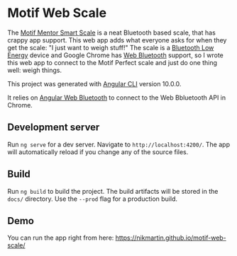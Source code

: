 # Motif Web Scale

The [Motif Mentor Smart Scale](https://sidedeal.com/deals/motif-mentor-smart-perfect-coffee-drink-baking-scale-12)
is a neat Bluetooth based scale, that has crappy app support. This web app adds what everyone asks for when 
they get the scale: "I just want to weigh stuff!" The scale is a [Bluetooth Low Energy](https://en.wikipedia.org/wiki/Bluetooth_Low_Energy) device and Google Chrome has [Web Bluetooth](https://webbluetoothcg.github.io/web-bluetooth/) 
support, so I wrote this web app to connect to the Motif Perfect scale and just do one thing well: weigh things.

This project was generated with [Angular CLI](https://github.com/angular/angular-cli) version 10.0.0.

It relies on [Angular Web Bluetooth](https://github.com/manekinekko/angular-web-bluetooth) to connect to the 
Web Bbluetooth API in Chrome.

## Development server

Run `ng serve` for a dev server. Navigate to `http://localhost:4200/`. The app will automatically reload if you change any of the source files.

## Build

Run `ng build` to build the project. The build artifacts will be stored in the `docs/` directory. Use the `--prod` flag for a production build.

## Demo

You can run the app right from here: https://nikmartin.github.io/motif-web-scale/